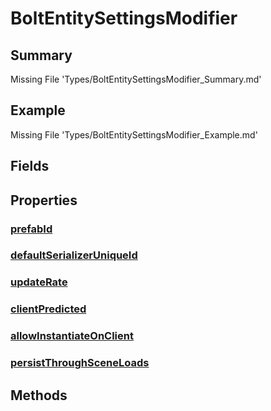 # BoltEntitySettingsModifier
## Summary
Missing File 'Types/BoltEntitySettingsModifier_Summary.md'
## Example
Missing File 'Types/BoltEntitySettingsModifier_Example.md'
## Fields
## Properties
### [prefabId](Types/BoltEntitySettingsModifier/P/prefabId.md)
### [defaultSerializerUniqueId](Types/BoltEntitySettingsModifier/P/defaultSerializerUniqueId.md)
### [updateRate](Types/BoltEntitySettingsModifier/P/updateRate.md)
### [clientPredicted](Types/BoltEntitySettingsModifier/P/clientPredicted.md)
### [allowInstantiateOnClient](Types/BoltEntitySettingsModifier/P/allowInstantiateOnClient.md)
### [persistThroughSceneLoads](Types/BoltEntitySettingsModifier/P/persistThroughSceneLoads.md)
## Methods
